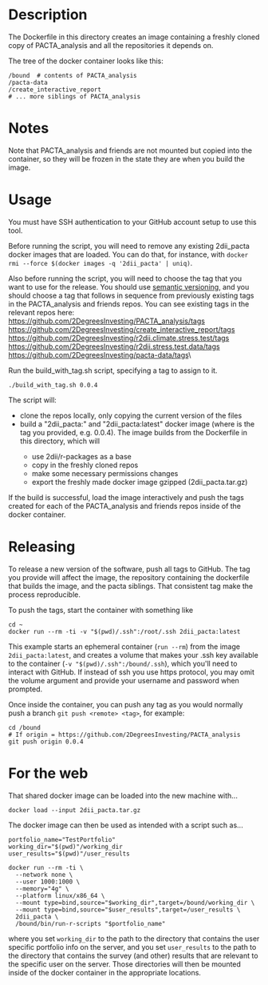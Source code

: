 # Description

The Dockerfile in this directory creates an image containing a freshly
cloned copy of PACTA_analysis and all the repositories it depends on.

The tree of the docker container looks like this:

``` {.bash}
/bound  # contents of PACTA_analysis
/pacta-data
/create_interactive_report
# ... more siblings of PACTA_analysis
```

# Notes

Note that PACTA_analysis and friends are not mounted but copied into the
container, so they will be frozen in the state they are when you build
the image.

# Usage

You must have SSH authentication to your GitHub account setup to use this tool.

Before running the script, you will need to remove any existing
2dii_pacta docker images that are loaded. You can do that, for instance,
with `docker rmi --force $(docker images -q '2dii_pacta' | uniq)`.

Also before running the script, you will need to choose the tag that you
want to use for the release. You should use [semantic
versioning](https://semver.org), and you should choose a tag that
follows in sequence from previously existing tags in the PACTA_analysis 
and friends repos. You can see existing tags in the relevant repos
here:\
<https://github.com/2DegreesInvesting/PACTA_analysis/tags>\
<https://github.com/2DegreesInvesting/create_interactive_report/tags>\
<https://github.com/2DegreesInvesting/r2dii.climate.stress.test/tags>\
<https://github.com/2DegreesInvesting/r2dii.stress.test.data/tags>\
<https://github.com/2DegreesInvesting/pacta-data/tags>\

Run the build_with_tag.sh script, specifying a tag to assign to it.

``` {.bash}
./build_with_tag.sh 0.0.4
```

The script will:
- clone the repos locally, only copying the current version of the files
- build a "2dii_pacta:<tag>" and "2dii_pacta:latest" docker image (where <tag> is the tag you provided, e.g. 0.0.4). The image builds from the Dockerfile in this directory, which will
  - use 2dii/r-packages as a base
  - copy in the freshly cloned repos
  - make some necessary permissions changes
  - export the freshly made docker image gzipped (2dii_pacta.tar.gz)

If the build is successful, load the image interactively and push the
tags created for each of the PACTA_analysis and friends repos inside of
the docker container.

# Releasing

To release a new version of the software, push all tags to GitHub. The
tag you provide will affect the image, the repository containing the
dockerfile that builds the image, and the pacta siblings. That
consistent tag make the process reproducible.

To push the tags, start the container with something like

``` {.bash}
cd ~
docker run --rm -ti -v "$(pwd)/.ssh":/root/.ssh 2dii_pacta:latest
```

This example starts an ephemeral container (`run --rm`) from the image
`2dii_pacta:latest`, and creates a volume that makes your .ssh key
available to the container (`-v "$(pwd)/.ssh":/bound/.ssh`), which
you'll need to interact with GitHub. If instead of ssh you use https
protocol, you may omit the volume argument and provide your username and
password when prompted.

Once inside the container, you can push any tag as you would normally
push a branch `git push <remote> <tag>`, for example:

``` {.bash}
cd /bound
# If origin = https://github.com/2DegreesInvesting/PACTA_analysis
git push origin 0.0.4
```

# For the web

That shared docker image can be loaded into the new machine with...

``` {.bash}
docker load --input 2dii_pacta.tar.gz
```

The docker image can then be used as intended with a script such as...

``` {.bash}
portfolio_name="TestPortfolio"
working_dir="$(pwd)"/working_dir
user_results="$(pwd)"/user_results

docker run --rm -ti \
  --network none \
  --user 1000:1000 \
  --memory="4g" \
  --platform linux/x86_64 \
  --mount type=bind,source="$working_dir",target=/bound/working_dir \
  --mount type=bind,source="$user_results",target=/user_results \
  2dii_pacta \
  /bound/bin/run-r-scripts "$portfolio_name"
```

where you set `working_dir` to the path to the directory that contains
the user specific portfolio info on the server, and you set
`user_results` to the path to the directory that contains the survey
(and other) results that are relevant to the specific user on the
server. Those directories will then be mounted inside of the docker
container in the appropriate locations.

